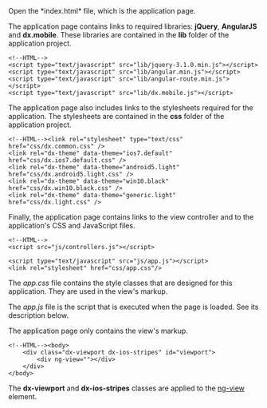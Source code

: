 <article data-show="/Demos/TipCalculatorAngular/">
Open the *index.html* file, which is the application page.

The application page contains links to required libraries: **jQuery**, **AngularJS** and **dx.mobile**. These libraries are contained in the **lib** folder of the application project.

    <!--HTML-->
    <script type="text/javascript" src="lib/jquery-3.1.0.min.js"></script>
    <script type="text/javascript" src="lib/angular.min.js"></script>
    <script type="text/javascript" src="lib/angular-route.min.js"></script>
    <script type="text/javascript" src="lib/dx.mobile.js"></script>

The application page also includes links to the stylesheets required for the application. The stylesheets are contained in the **css** folder of the application project.

    <!--HTML--><link rel="stylesheet" type="text/css" href="css/dx.common.css" />
    <link rel="dx-theme" data-theme="ios7.default" href="css/dx.ios7.default.css" />
    <link rel="dx-theme" data-theme="android5.light" href="css/dx.android5.light.css" />
    <link rel="dx-theme" data-theme="win10.black" href="css/dx.win10.black.css" />
    <link rel="dx-theme" data-theme="generic.light" href="css/dx.light.css" />

Finally, the application page contains links to the view controller and to the application's CSS and JavaScript files.

    <!--HTML-->
    <script src="js/controllers.js"></script>
  
    <script type="text/javascript" src="js/app.js"></script>
    <link rel="stylesheet" href="css/app.css"/>


  
The *app.css* file contains the style classes that are designed for this application. They are used in the view's markup.

The *app.js* file is the script that is executed when the page is loaded. See its description below.

The application page only contains the view's markup. 

    <!--HTML--><body>
        <div class="dx-viewport dx-ios-stripes" id="viewport">
            <div ng-view=""></div>
        </div>
    </body>
  
The **dx-viewport** and **dx-ios-stripes** classes are applied to the [ng-view](https://docs.angularjs.org/api/ngRoute.directive:ngView) element.
</article>